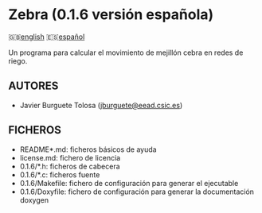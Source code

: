 Zebra (0.1.6 versión española)
==============================

:uk:[english](README.md) :es:[español](README.es.md)

Un programa para calcular el movimiento de mejillón cebra en redes de riego.

AUTORES
-------

* Javier Burguete Tolosa (jburguete@eead.csic.es)

FICHEROS
--------

* README\*.md: ficheros básicos de ayuda
* license.md: fichero de licencia
* 0.1.6/\*.h: ficheros de cabecera
* 0.1.6/\*.c: ficheros fuente
* 0.1.6/Makefile: fichero de configuración para generar el ejecutable
* 0.1.6/Doxyfile: fichero de configuración para generar la documentación doxygen
